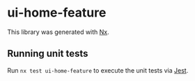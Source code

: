 # ui-home-feature

This library was generated with [Nx](https://nx.dev).

## Running unit tests

Run `nx test ui-home-feature` to execute the unit tests via [Jest](https://jestjs.io).
